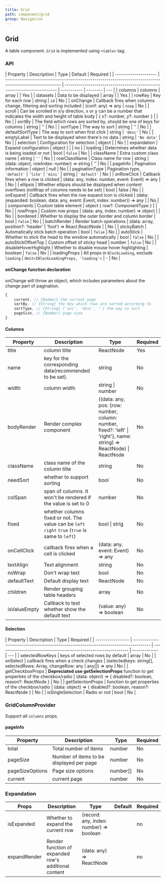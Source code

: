 ```yaml
---
title: Grid
path: component/grid
group: Navigation
---
```


## Grid

A table component. `Grid` is implemented using `<table>` tag.

### API

| Property              | Descripition                                                                                               | Type                                                                       | Default     | Required |
| --------------------- | ---------------------------------------------------------------------------------------------------------- | -------------------------------------------------------------------------- | ----------- | -------- | --- |
| columns               | columns                                                                                                    | array                                                                      |             | Yes      |
| datasets              | Data to be displayed                                                                                       | array                                                                      |             | Yes      |
| rowKey                | Key for each row                                                                                           | string                                                                     | `id`        | No       |
| onChange              | Callback fires when columns change, filtering and sorting included                                         | (conf: any) => any                                                         | `noop`      | No       |
| scroll                | Can be scrolled in x/y direction, x or y can be a number that indicates the width and height of table body | { x?: number, y?: number }                                                 |             | No       |
| sortBy                | The field which rows are sorted by, should be one of keys for columns                             | string                                                                     | ''          | No       |
| sortType              | The way to sort                                                                                            | string                                                                     | ''          | No       |
| defaultSortType       | The way to sort when first click                                                                           | string                                                                     | `'desc'`    | No       |
| emptyLabel            | Text to be displayed when there's no data                                                                  | string                                                                     | `'No data'` | No       |
| selection             | Configuration for selection                                                                            | object                                                                     |             | No       |
| expandation           | Expand configuration                                                                                       | object                                                                     |             |          | no  |
| loading               | Determines whether data is being loaded or not                                                             | bool                                                                       | `false`     | No       |
| className             | Extra custom class name                                                                                    | string                                                                     | `''`        | No       |
| rowClassName          | Class name for row                                                                                         | string \| (data: object, rowIndex: number) => string                       | ''          | No       |
| pageInfo              | Pagination information                                                                                     | object                                                                     | null        | No       |
| paginationType        | Pagination type, `'default'` \| `'lite'` \| `'mini'`                                                       | string                                                                     | `'default'` | No       |
| onRowClick            | Callback fires when a row is clicked                                                                       | (data: any, index: number, event: Event) => any                            |             | No       |
| ellipsis              | Whether ellipsis should be displayed when content overflows (noWrap of columns needs to be set)            | bool                                                                       | false       | No       |
| onExpand              | Callback fires when the row expand icon is clicked                                                         | (data: {expanded: boolean, data: any, event: Event, index: number}) => any |             | No       |
| components            | Custom table element                                                                                       | object { row?: ComponentType }                                             |             | No       |
| rowProps              | Custom row props                                                                                           | (data: any, index: number) => object                                       |             | No       |
| bordered              | Whether to display the outer border and column border                                                      | bool                                                                       | `false`     | No       |
| batchRender           | Render batch operations                                                                                    | (data: array, position?: 'header' \| 'foot') => React.ReactNode            |             | No       |
| stickyBatch           | Automatically stick batch operation                                                                        | bool                                                                       | `false`     | No       |
| autoStick             | Whether to stick the head to the window automatically                                                      | bool                                                                       | `false`     | No       |
| autoStickOffsetTop    | Custom offset of sticky head                                                                               | number                                                                     | `false`     | No       |
| disableHoverHighlight | Whether to disable mouse hover highlighting                                                                | boolean                                                                    | `false`     | No       |
| loadingProps          | All props in `BlockLoading`, exclude `loading`                                                             | `Omit<IBlockLoadingProps, 'loading'>`                                      | -           | No       |

#### onChange function declaration

onChange will throw an object, which includes parameters about the change part of pagination.

```js
{
	current, // {Number} the current page
	sortBy, // {String} the key which rows are sorted according to
	sortType, // {String} ['asc', 'desc', ''] the way to sort
	pageSize, // {Number} page size
}
```

#### Columns

| Property     | Description                                                                                     | Type                                                                                                                 | Required |
| ------------ | ----------------------------------------------------------------------------------------------- | -------------------------------------------------------------------------------------------------------------------- | -------- |
| title        | column title                                                                                    | ReactNode                                                                                                            | Yes      |
| name         | key for the corresponding data(recommended to be set).                                          | string                                                                                                               | No       |
| width        | column width                                                                                    | string \| number                                                                                                     | No       |
| bodyRender   | Render complex component                                                                        | ((data: any, pos: {row: number, column: number, fixed?: 'left' \| 'right'}, name: string) => ReactNode) \| ReactNode | No       |
| className    | class name of the column title                                                                  | string                                                                                                               | No       |
| needSort     | whether to support sorting                                                                      | bool                                                                                                                 | No       |
| colSpan      | span of columns. It won't be rendered if the value is set to 0                                  | number                                                                                                               | No       |
| fixed        | whether columns fixed or not. The value can be `left` `right` `true` (`true` is same to `left`) | bool \| strig                                                                                                        | No       |
| onCellClick  | callback fires when a cell is clicked                                                           | (data: any, event: Event) => any                                                                                     | No       |
| textAlign    | Text alignment                                                                                  | string                                                                                                               | No       |
| noWrap       | Don't wrap text                                                                                 | bool                                                                                                                 | No       |
| defaultText  | Default display text                                                                            | ReactNode                                                                                                            | No       |
| children     | Render grouping table headers                                                                   | array                                                                                                                | No       |
| isValueEmpty | Callback to test whether show the default text                                                  | (value: any) => boolean                                                                                              | No       |

#### Selection

| Property          | Description                                                                            | Type                                                              | Required      |
| ----------------- | -------------------------------------------------------------------------------------- | ----------------------------------------------------------------- | ------------- | --- |
| selectedRowKeys   | keys of selected rows by default                                                       | array                                                             | No            |
| onSelect          | callback fires when a check changes                                                    | (selectedkeys: string[], selectedRows: Array<any>, changeRow: any | any[]) => any | No  |
| getCheckboxProps  | **Depreciated use getSelectionProps** function to get properties of the checkbox/radio | (data: object) => { disabled?: boolean, reason?: ReactNode }      | No            |
| getSelectionProps | function to get properties of the checkbox/radio                                       | (data: object) => { disabled?: boolean, reason?: ReactNode }      | No            |
| isSingleSelection | Radio or not                                                                           | bool                                                              | No            |

### GridColumnProvider

Support all `columns` props.

#### pageInfo

| Property        | Description                              | Type     | Required |
| --------------- | ---------------------------------------- | -------- | -------- |
| total           | Total number of items                    | number   | No       |
| pageSize        | Number of items to be displayed per page | number   | No       |
| pageSizeOptions | Page size options                        | number[] | No       |
| current         | current page                             | number   | No       |

### Expandation

| Props        | Description                                          | Type                                    | Default | Required |
| ------------ | ---------------------------------------------------- | --------------------------------------- | ------- | -------- |
| isExpanded   | Whether to expand the current row                    | (record: any, index: number) => boolean |         | no       |
| expandRender | Render function of expanded row's additional content | (data: any) => ReactNode                |         | no       |

<style>
  .switch {
		margin-bottom: 10px;
  }
  .big-size {
  	font-size: 20px;
  }
</style>
